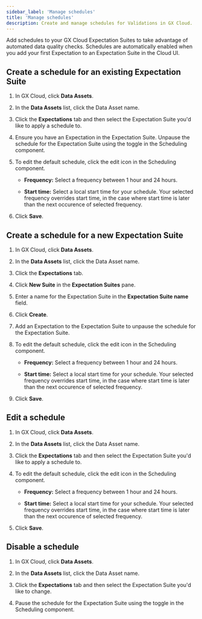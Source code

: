 ```yaml
---
sidebar_label: 'Manage schedules'
title: 'Manage schedules'
description: Create and manage schedules for Validations in GX Cloud.
---
```


Add schedules to your GX Cloud Expectation Suites to take advantage of automated data quality checks. Schedules are automatically enabled when you add your first Expectation to an Expectation Suite in the Cloud UI.

## Create a schedule for an existing Expectation Suite

1. In GX Cloud, click **Data Assets**.

2. In the **Data Assets** list, click the Data Asset name.

3. Click the **Expectations** tab and then select the Expectation Suite you'd like to apply a schedule to.

4. Ensure you have an Expectation in the Expectation Suite. Unpause the schedule for the Expectation Suite using the toggle in the Scheduling component.

5. To edit the default schedule, click the edit icon in the Scheduling component.

    - **Frequency:** Select a frequency between 1 hour and 24 hours.

    - **Start time:** Select a local start time for your schedule. Your selected frequency overrides start time, in the case where start time is later than the next occurence of selected frequency.

6. Click **Save**.

## Create a schedule for a new Expectation Suite

1. In GX Cloud, click **Data Assets**.

2. In the **Data Assets** list, click the Data Asset name.

3. Click the **Expectations** tab.

4. Click **New Suite** in the **Expectation Suites** pane.

5. Enter a name for the Expectation Suite in the **Expectation Suite name** field.

6. Click **Create**.

7. Add an Expectation to the Expectation Suite to unpause the schedule for the Expectation Suite.

8. To edit the default schedule, click the edit icon in the Scheduling component.

    - **Frequency:** Select a frequency between 1 hour and 24 hours.

    - **Start time:** Select a local start time for your schedule. Your selected frequency overrides start time, in the case where start time is later than the next occurence of selected frequency.

9. Click **Save**.

## Edit a schedule

1. In GX Cloud, click **Data Assets**.

2. In the **Data Assets** list, click the Data Asset name.

3. Click the **Expectations** tab and then select the Expectation Suite you'd like to apply a schedule to.

4. To edit the default schedule, click the edit icon in the Scheduling component.

    - **Frequency:** Select a frequency between 1 hour and 24 hours.

    - **Start time:** Select a local start time for your schedule. Your selected frequency overrides start time, in the case where start time is later than the next occurence of selected frequency.

5. Click **Save**.

## Disable a schedule

1. In GX Cloud, click **Data Assets**.

2. In the **Data Assets** list, click the Data Asset name.

3. Click the **Expectations** tab and then select the Expectation Suite you'd like to change.

4. Pause the schedule for the Expectation Suite using the toggle in the Scheduling component.